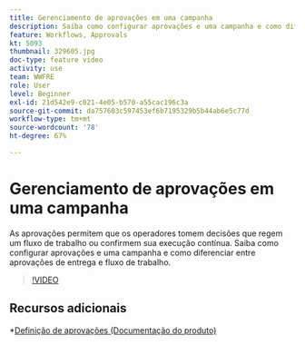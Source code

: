 ```yaml
---
title: Gerenciamento de aprovações em uma campanha
description: Saiba como configurar aprovações e uma campanha e como diferenciar entre aprovações de entrega e fluxo de trabalho.
feature: Workflows, Approvals
kt: 5093
thumbnail: 329605.jpg
doc-type: feature video
activity: use
team: WWFRE
role: User
level: Beginner
exl-id: 21d542e9-c021-4e05-b570-a55cac196c3a
source-git-commit: da757603c597453ef6b7195329b5b44ab6e5c77d
workflow-type: tm+mt
source-wordcount: '78'
ht-degree: 67%

---
```


# Gerenciamento de aprovações em uma campanha

As aprovações permitem que os operadores tomem decisões que regem um fluxo de trabalho ou confirmem sua execução contínua.
Saiba como configurar aprovações e uma campanha e como diferenciar entre aprovações de entrega e fluxo de trabalho.

>[!VIDEO](https://video.tv.adobe.com/v/329605?quality=12)

## Recursos adicionais

*[Definição de aprovações (Documentação do produto)](https://experienceleague.adobe.com/docs/campaign-classic/using/automating-with-workflows/executing-a-workflow/defining-approvals.html?lang=en#sending-emails)
